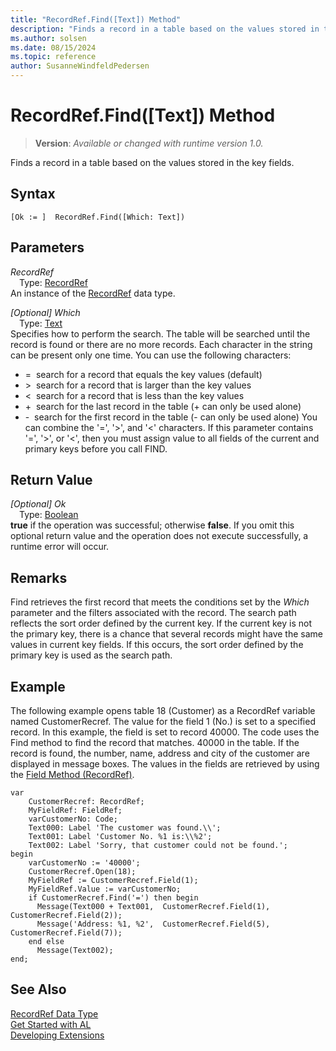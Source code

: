 ```yaml
---
title: "RecordRef.Find([Text]) Method"
description: "Finds a record in a table based on the values stored in the key fields."
ms.author: solsen
ms.date: 08/15/2024
ms.topic: reference
author: SusanneWindfeldPedersen
---
```

[//]: # (START>DO_NOT_EDIT)
[//]: # (IMPORTANT:Do not edit any of the content between here and the END>DO_NOT_EDIT.)
[//]: # (Any modifications should be made in the .xml files in the ModernDev repo.)
# RecordRef.Find([Text]) Method
> **Version**: _Available or changed with runtime version 1.0._

Finds a record in a table based on the values stored in the key fields.


## Syntax
```AL
[Ok := ]  RecordRef.Find([Which: Text])
```
## Parameters
*RecordRef*  
&emsp;Type: [RecordRef](recordref-data-type.md)  
An instance of the [RecordRef](recordref-data-type.md) data type.  

*[Optional] Which*  
&emsp;Type: [Text](../text/text-data-type.md)  
Specifies how to perform the search. The table will be searched until the record is found or there are no more records. Each character in the string can be present only one time. You can use the following characters:
-   =  search for a record that equals the key values (default)
-   \>  search for a record that is larger than the key values
-   \<  search for a record that is less than the key values
-   +  search for the last record in the table (+ can only be used alone)
-   -  search for the first record in the table (- can only be used alone)
You can combine the '=', '\>', and '\<' characters. If this parameter contains '=', '\>', or '\<', then you must assign value to all fields of the current and primary keys before you call FIND.  


## Return Value
*[Optional] Ok*  
&emsp;Type: [Boolean](../boolean/boolean-data-type.md)  
**true** if the operation was successful; otherwise **false**.   If you omit this optional return value and the operation does not execute successfully, a runtime error will occur.  


[//]: # (IMPORTANT: END>DO_NOT_EDIT)

## Remarks  
 Find retrieves the first record that meets the conditions set by the *Which* parameter and the filters associated with the record. The search path reflects the sort order defined by the current key. If the current key is not the primary key, there is a chance that several records might have the same values in current key fields. If this occurs, the sort order defined by the primary key is used as the search path.  
  
## Example  
 The following example opens table 18 \(Customer\) as a RecordRef variable named CustomerRecref. The value for the field 1 \(No.\) is set to a specified record. In this example, the field is set to record 40000. The code uses the Find method to find the record that matches. 40000 in the table. If the record is found, the number, name, address and city of the customer are displayed in message boxes. The values in the fields are retrieved by using the [Field Method \(RecordRef\)](recordref-field-method.md). 
 
```al
var
    CustomerRecref: RecordRef;
    MyFieldRef: FieldRef;
    varCustomerNo: Code;
    Text000: Label 'The customer was found.\\';
    Text001: Label 'Customer No. %1 is:\\%2';
    Text002: Label 'Sorry, that customer could not be found.';
begin
    varCustomerNo := '40000';  
    CustomerRecref.Open(18);  
    MyFieldRef := CustomerRecref.Field(1);  
    MyFieldRef.Value := varCustomerNo;  
    if CustomerRecref.Find('=') then begin  
      Message(Text000 + Text001,  CustomerRecref.Field(1), CustomerRecref.Field(2));  
      Message('Address: %1, %2',  CustomerRecref.Field(5),  CustomerRecref.Field(7));  
    end else
      Message(Text002);  
end;
```  
  

## See Also
[RecordRef Data Type](recordref-data-type.md)  
[Get Started with AL](../../devenv-get-started.md)  
[Developing Extensions](../../devenv-dev-overview.md)